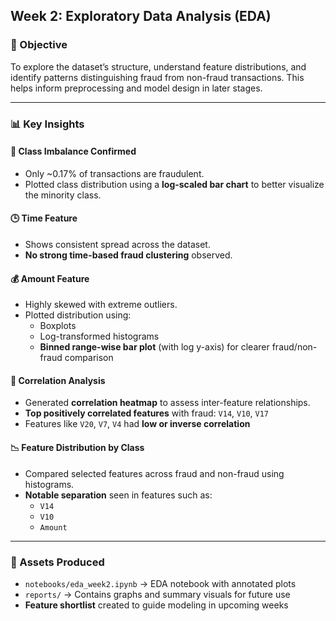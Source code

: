 ## Week 2: Exploratory Data Analysis (EDA)

### 🎯 Objective  
To explore the dataset’s structure, understand feature distributions, and identify patterns distinguishing fraud from non-fraud transactions. This helps inform preprocessing and model design in later stages.

---

### 📊 Key Insights

#### 🧮 Class Imbalance Confirmed
- Only ~0.17% of transactions are fraudulent.
- Plotted class distribution using a **log-scaled bar chart** to better visualize the minority class.

#### 🕒 Time Feature
- Shows consistent spread across the dataset.
- **No strong time-based fraud clustering** observed.

#### 💰 Amount Feature
- Highly skewed with extreme outliers.
- Plotted distribution using:
  - Boxplots
  - Log-transformed histograms
  - **Binned range-wise bar plot** (with log y-axis) for clearer fraud/non-fraud comparison

#### 🔗 Correlation Analysis
- Generated **correlation heatmap** to assess inter-feature relationships.
- **Top positively correlated features** with fraud: `V14`, `V10`, `V17`
- Features like `V20`, `V7`, `V4` had **low or inverse correlation**

#### 📉 Feature Distribution by Class
- Compared selected features across fraud and non-fraud using histograms.
- **Notable separation** seen in features such as:
  - `V14`
  - `V10`
  - `Amount`

---

### 📁 Assets Produced

- `notebooks/eda_week2.ipynb` → EDA notebook with annotated plots  
- `reports/` → Contains graphs and summary visuals for future use  
- **Feature shortlist** created to guide modeling in upcoming weeks
